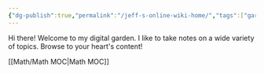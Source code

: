 ```yaml
---
{"dg-publish":true,"permalink":"/jeff-s-online-wiki-home/","tags":["gardenEntry"]}
---
```


Hi there! Welcome to my digital garden. I like to take notes on a wide variety of topics. Browse to your heart's content!

[[Math/Math MOC\|Math MOC]]